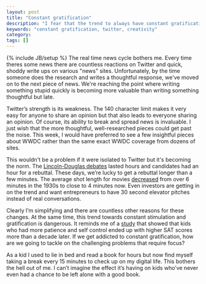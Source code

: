 ```yaml
---
layout: post
title: "Constant gratification"
description: "I fear that the trend to always have constant gratification is dangerous and going to cause problems, especially for newer generations."
keywords: "constant gratification, twitter, creativity"
category:
tags: []
---
```

{% include JB/setup %}
The real time news cycle bothers me. Every time theres some news there are countless reactions on Twitter and quick, shoddy write ups on various "news" sites. Unfortunately, by the time someone does the research and writes a thoughtful response, we've moved on to the next piece of news. We're reaching the point where writing something stupid quickly is becoming more valuable than writing something thoughtful but late.

Twitter’s strength is its weakness. The 140 character limit makes it very easy for anyone to share an opinion but that also leads to everyone sharing an opinion. Of course, its ability to break and spread news is invaluable. I just wish that the more thoughtful, well-researched pieces could get past the noise. This week, I would have preferred to see a few insightful pieces about WWDC rather than the same exact WWDC coverage from dozens of sites.

This wouldn't be a problem if it were isolated to Twitter but it's becoming the norm. The <a href="http://en.wikipedia.org/wiki/Lincoln-Douglas_debates_of_1858" target="_blank">Lincoln-Douglas debates</a> lasted hours and candidates had an hour for a rebuttal. These days, we’re lucky to get a rebuttal longer than a few minutes. The average shot length for movies <a href="http://www.academia.edu/610807/Quicker_Faster_Darker_Changes_in_Hollywood_Film_Over_75_Years" target="_blank">decreased</a> from over 6 minutes in the 1930s to close to 4 minutes now. Even investors are getting in on the trend and want entrepreneurs to have 30 second elevator pitches instead of real conversations.

Clearly I’m simplifying and there are countless other reasons for these changes. At the same time, this trend towards constant stimulation and gratification is dangerous. It reminds me of a <a href="http://en.wikipedia.org/wiki/Stanford_marshmallow_experiment" target="_blank">study</a> that showed that kids who had more patience and self control ended up with higher SAT scores more than a decade later. If we get addicted to constant gratification, how are we going to tackle on the challenging problems that require focus?

As a kid I used to lie in bed and read a book for hours but now find myself taking a break every 15 minutes to check up on my digital life. This bothers the hell out of me. I can’t imagine the effect it’s having on kids who’ve never even had a chance to be left alone with a good book.